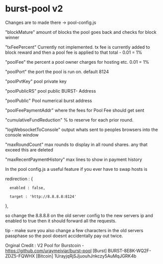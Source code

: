 burst-pool v2
=============

Changes are to made there -> pool-config.js

"blockMature" amount of blocks the pool goes back and checks for block winner

"txFeePercent" Currently not implemented. tx fee is currently added to block reward and then a pool fee is applied to that total - 0.01 = 1%

"poolFee" the percent a pool owner charges for hosting etc. 0.01 = 1%

"poolPort" the port the pool is run on. default 8124

"poolPvtKey" pool private key

"poolPublicRS" pool public BURST- Address

"poolPublic" Pool numerical burst address

"poolFeePaymentAddr" where the fees for Pool Fee should get sent

"cumulativeFundReduction" % to reserve for each prior round.

"logWebsocketToConsole" output whats sent to peoples browsers into the console window

"maxRoundCount" max rounds to display in all round shares. any that exceed this are deleted

"maxRecentPaymentHistory" max lines to show in payment history

In the pool config.js a useful feature if you ever have to swap hosts is

redirection : {

      enabled : false,
      
      target : 'http://8.8.8.8:8124'
      
  },
  
so change the 8.8.8.8 on the old server config to the new servers ip and enabled to true then it should forward all the requests.

tip - make sure you also change a few characters in the old servers passphase so the pool doesnt accidentally pay out twice.

Orginal Credit :
V2 Pool for Burstcoin - https://github.com/uraymeiviar/burst-pool
[Burst] BURST-8E8K-WQ2F-ZDZ5-FQWHX [Bitcoin] 1UrayjqRjSJjuouhJnkczy5AuMqJGRK4b
